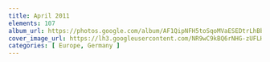 ```yaml
---
title: April 2011
elements: 107
album_url: https://photos.google.com/album/AF1QipNFH5toSqoMVaESEDtrLhBbJkVpOrG1mm4Dkkg_
cover_image_url: https://lh3.googleusercontent.com/NR9wC9kBQ6rNHG-zUFLHKHngHl1OkyqgcqqwCqRdMgJzs0EbtjpIxiMZ8QMQNJkzr_SKnBj5NwJY4rnhNal-7-5ND_8MecN24kY3E6bDeXwm-4MyWNlLl5ClafoKk3Pz-sT2KNIF-olb-xoWGJTc-JfpnWMrEbBj1bCfCVV8PiQNnJqT6kDKI20zqtBy1r4_O-uzF98kPaFp3fIF6s1IsLYaDb0Vs1mV2MWsclyIwX76n7xpLW2udKKOuue0AcHE2Bl69Zjy2cDdtQQi0lmIYP5U8QK6zQmmXJF3mvEi9meY4nMZQtmZ8OUbZm568PLsI0rh_OJtiaBl6Ul-OCojPvUWQCXcrA_NCI03Ko8wPRrxAoQgxO7V2W25R-gpwSoMmgVEOBus-Y8t4uzLGGABlSDGgP6TBgGAfR-NwnBkqPamBApELLh3c0c9UPhVFwMecR3zyGeM01RGKcab8Pe3QmizINFwCfUg5Vspp0p5GkyAaDxmvFMLPhGRknPzKsyNaebt4VO6qLNpTj0GHoP_v6LaRDzNg_OKDqSl_vbzSaQPuNISFuMQkQbuyjLvfAWZQRRZMp0UyUpLNEJUux-ZFAC71thVsVjUboS4oXi9eVhZF1IcBF3joHbeImGS9qpqbuwQo4yV8ToiniIB9oGdMwI=s195-p-k-no
categories: [ Europe, Germany ]
---
```

